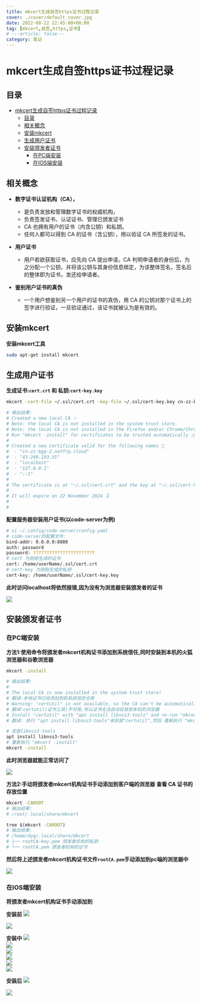 ```yaml
---
title: mkcert生成自签https证书过程记录
cover: ./cover/default_cover.jpg
date: 2022-08-22 22:45:00+08:00
tag: [mkcert,自签,https,证书]
# ---article: false---
category: 笔记
---
```





# mkcert生成自签https证书过程记录

## 目录

- [mkcert生成自签https证书过程记录](#mkcert生成自签https证书过程记录)
  - [目录](#目录)
  - [相关概念](#相关概念)
  - [安装mkcert](#安装mkcert)
  - [生成用户证书](#生成用户证书)
  - [安装颁发者证书](#安装颁发者证书)
    - [在PC端安装](#在pc端安装)
    - [在IOS端安装](#在ios端安装)

## 相关概念

- **数字证书认证机构（CA），**
  - 是负责发放和管理数字证书的权威机构，
  - 负责签发证书、认证证书、管理已颁发证书
  - CA 也拥有用户的证书（内含公钥）和私钥。
  - 任何人都可以得到 CA 的证书（含公钥），用以验证 CA 所签发的证书。

- **用户证书**
  - 用户若欲获取证书，应先向 CA 提出申请，CA 判明申请者的身份后，为之分配一个公钥，并将该公钥与其身份信息绑定，为该整体签名，签名后的整体即为证书，发还给申请者。
- **鉴别用户证书的真伪**
  - 一个用户想鉴别另一个用户的证书的真伪，用 CA 的公钥对那个证书上的签字进行验证，一旦验证通过，该证书就被认为是有效的。

## 安装mkcert

**安装mkcert工具**

```bash
sudo apt-get install mkcert
```

## 生成用户证书

**生成证书:`cert.crt` 和 私钥:`cert-key.key`**

```bash
mkcert -cert-file ~/.ssl/cert.crt -key-file ~/.ssl/cert-key.key cn-zz-bgp-2.natfrp.cloud 43.249.193.55 localhost 127.0.0.1 ::1

# 输出结果:
# Created a new local CA 💥
# Note: the local CA is not installed in the system trust store.
# Note: the local CA is not installed in the Firefox and/or Chrome/Chromium trust store.
# Run "mkcert -install" for certificates to be trusted automatically ⚠️
# 
# Created a new certificate valid for the following names 📜
#  - "cn-zz-bgp-2.natfrp.cloud"
#  - "43.249.193.55"
#  - "localhost"
#  - "127.0.0.1"
#  - "::1"
# 
# The certificate is at "~/.ssl/cert.crt" and the key at "~/.ssl/cert-key.key" ✅
# 
# It will expire on 22 November 2024 🗓
# 
# 
```

**配置服务器安装用户证书(以code-server为例)**

```bash
# vi ~/.config/code-server/config.yaml
# code-server的配置文件:
bind-addr: 0.0.0.0:8080
auth: password
password: ???????????????????????
# cert 为刚刚生成的证书
cert: /home/userName/.ssl/cert.crt
# cert-key 为刚刚生成的私钥
cert-key: /home/userName/.ssl/cert-key.key
```

**此时访问localhost将依然报错,因为没有为浏览器安装颁发者的证书**

![](./images/mkcert生成自签https证书过程记录/98e2d9d7e5fd0ced7043c50a28be71243a50b4830341e38753308ed6f96eac4f.png)  

## 安装颁发者证书

### 在PC端安装

**方法1:使用命令将颁发者mkcert机构证书添加到系统信任,同时安装到本机的火狐浏览器和谷歌浏览器**

```bash
mkcert -install

# 输出结果:
# 
# The local CA is now installed in the system trust store! 
# 翻译:本地证书已经添加到到系统信任仓库
# Warning: "certutil" is not available, so the CA can't be automatically installed in Firefox and/or Chrome/Chromium! ⚠️
# 翻译:certutil(证书工具)不可用,所以证书无法自动安装到本机的浏览器
# Install "certutil" with "apt install libnss3-tools" and re-run "mkcert -install" 👈
# 翻译: 执行 "apt install libnss3-tools"来安装"certutil",然后 重新执行 "mkcert -install"

# 安装libnss3-tools
apt install libnss3-tools
# 重新执行 "mkcert -install"
mkcert -install
```

**此时浏览器就能正常访问了**

![](./images/mkcert生成自签https证书过程记录/ea42bffa2f50e7090b52dced9381273fb9276f334a863d6e8c1cda6b3030a98e.png)  

**方法2:手动将颁发者mkcert机构证书手动添加到客户端的浏览器**
**查看 CA 证书的存放位置**

```bash
mkcert -CAROOT
# 输出结果:
# /root/.local/share/mkcert

tree $(mkcert -CAROOT)
# 输出结果: 
# /home/dyg/.local/share/mkcert
# ├── rootCA-key.pem 颁发者机构的私钥
# └── rootCA.pem 颁发者机构的证书
```

**然后将上述颁发者mkcert机构证书文件`rootCA.pem`手动添加到pc端的浏览器中**

![](./images/mkcert生成自签https证书过程记录/d54fd4c159d8f58627c6ec16a28ced8b2f47fd3a1b7d57dedd94031a6c68c6d3.png)  

### 在IOS端安装

**将颁发者mkcert机构证书手动添加到**

**安装前**
![](./images/mkcert生成自签https证书过程记录/6c7400885884577a2b676133ffe162ed3485dea02996e03b7c9c9ef45c307f7d.png)  

![](./images/mkcert生成自签https证书过程记录/c0eb4ee022cca679c29669fd4cd0171fb124ccacec29670bb9dcdca59d46176c.png)  

**安装中**
![](./images/mkcert生成自签https证书过程记录/273368cf71de2ec25d2f2db736245f692c0a4d209a18a8c7d8f2bb9c64d0c1ec.png)  
![](./images/mkcert生成自签https证书过程记录/816173bb4129ce92bbb68192a9f57d0218df7d1f3fb78ba2f6e0ce90a37f858d.png)  
![](./images/mkcert生成自签https证书过程记录/8146b3f22175a2139a6edd516eabedd020c7d394772057d918fba0c2d00ed3fc.png)  
![](./images/mkcert生成自签https证书过程记录/3a54b606903275febc7a5e9d03f031bab96c4e1aa09b64e986b5b405a5581d48.png)  
![](./images/mkcert生成自签https证书过程记录/379bb20613e6ebf812129a2ce13ca9a14eef295f69cdc41ecb5b40a9f45346bc.png)  
![](./images/mkcert生成自签https证书过程记录/df4be11a914591cdeb1327c453b4d988bca8de2ce1deb45ab89f4015e821527e.png)  

**安装后**
![](./images/mkcert生成自签https证书过程记录/6e926867c2eb90dbcebe8911a7863ea099f4bc6c2230fafb7a94982fd8d4e4cd.png)  

![](./images/mkcert生成自签https证书过程记录/b67d7716a9270e7e723ba322faa4293cf706c1e35d8b7969ee5356446923b6e7.png)  
